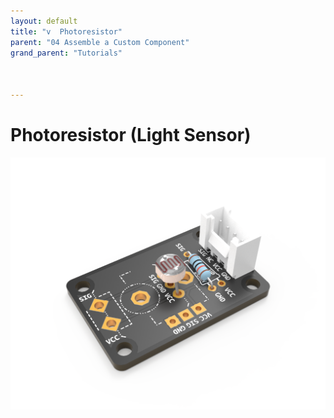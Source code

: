 ```yaml
---
layout: default
title: "v  Photoresistor"
parent: "04 Assemble a Custom Component"
grand_parent: "Tutorials"



---
```


# Photoresistor (Light Sensor)

![Custom Photoresistor](assets/tutorial4-component-photores.png)

